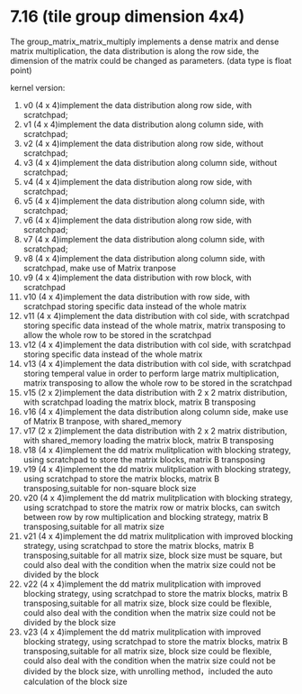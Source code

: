 # 7.16 (tile group dimension 4x4)
The group_matrix_matrix_multiply implements a dense matrix and dense matrix multiplication, the data distribution is along the row side, the dimension of the matrix could be changed as parameters. (data type is float point)

kernel version:

1. v0 (4 x 4)implement the data distribution along row side, with scratchpad;
2. v1 (4 x 4)implement the data distribution along column side, with scratchpad;
3. v2 (4 x 4)implement the data distribution along row side, without scratchpad;
4. v3 (4 x 4)implement the data distribution along column side, without scratchpad;
5. v4 (4 x 4)implement the data distribution along row side, with scratchpad;
6. v5 (4 x 4)implement the data distribution along column side, with scratchpad;
7. v6 (4 x 4)implement the data distribution along row side, with scratchpad;
8. v7 (4 x 4)implement the data distribution along column side, with scratchpad;
9. v8 (4 x 4)implement the data distribution along column side, with scratchpad, make use of Matrix tranpose
10. v9 (4 x 4)implement the data distribution with row block, with scratchpad
11. v10 (4 x 4)implement the data distribution with row side, with scratchpad storing specific data instead of the whole matrix
12. v11 (4 x 4)implement the data distribution with col side, with scratchpad storing specific data instead of the whole matrix, matrix transposing to allow the whole row to be stored in the scratchpad
13. v12 (4 x 4)implement the data distribution with col side, with scratchpad storing specific data instead of the whole matrix
14. v13 (4 x 4)implement the data distribution with col side, with scratchpad storing temperal value in order to perform large matrix multiplication, matrix transposing to allow the whole row to be stored in the scratchpad
15. v15 (2 x 2)implement the data distribution with 2 x 2 matrix distribution, with scratchpad loading the matrix block, matrix B transposing
16. v16 (4 x 4)implement the data distribution along column side, make use of Matrix B tranpose, with shared_memory
17. v17 (2 x 2)implement the data distribution with 2 x 2 matrix distribution, with shared_memory loading the matrix block, matrix B transposing
18. v18 (4 x 4)implement the dd matrix mulitplication with blocking strategy, using scratchpad to store the matrix blocks, matrix B transposing
19. v19 (4 x 4)implement the dd matrix mulitplication with blocking strategy, using scratchpad to store the matrix blocks, matrix B transposing,suitable for non-square block size
20. v20 (4 x 4)implement the dd matrix mulitplication with blocking strategy, using scratchpad to store the matrix row or matrix blocks, can switch between row by row multiplication and blocking strategy, matrix B transposing,suitable for all matrix size
21. v21 (4 x 4)implement the dd matrix mulitplication with improved blocking strategy, using scratchpad to store the matrix blocks, matrix B transposing,suitable for all matrix size, block size must be square, but could also deal with the condition when the matrix size could not be divided by the block 
22. v22 (4 x 4)implement the dd matrix mulitplication with improved blocking strategy, using scratchpad to store the matrix blocks, matrix B transposing,suitable for all matrix size, block size could be flexible, could also deal with the condition when the matrix size could not be divided by the block size
23. v23 (4 x 4)implement the dd matrix mulitplication with improved blocking strategy, using scratchpad to store the matrix blocks, matrix B transposing,suitable for all matrix size, block size could be flexible, could also deal with the condition when the matrix size could not be divided by the block size, with unrolling method，included the auto calculation of the block size